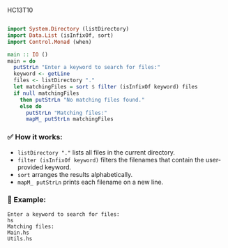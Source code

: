 HC13T10
```haskell

import System.Directory (listDirectory)
import Data.List (isInfixOf, sort)
import Control.Monad (when)

main :: IO ()
main = do
  putStrLn "Enter a keyword to search for files:"
  keyword <- getLine
  files <- listDirectory "."
  let matchingFiles = sort $ filter (isInfixOf keyword) files
  if null matchingFiles
    then putStrLn "No matching files found."
    else do
      putStrLn "Matching files:"
      mapM_ putStrLn matchingFiles
```

### ✅ How it works:

* `listDirectory "."` lists all files in the current directory.
* `filter (isInfixOf keyword)` filters the filenames that contain the user-provided keyword.
* `sort` arranges the results alphabetically.
* `mapM_ putStrLn` prints each filename on a new line.

### 🧪 Example:

```
Enter a keyword to search for files:
hs
Matching files:
Main.hs
Utils.hs
```
